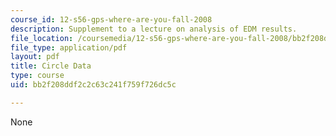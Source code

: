 ```yaml
---
course_id: 12-s56-gps-where-are-you-fall-2008
description: Supplement to a lecture on analysis of EDM results.
file_location: /coursemedia/12-s56-gps-where-are-you-fall-2008/bb2f208ddf2c2c63c241f759f726dc5c_circl_data_sol08.pdf
file_type: application/pdf
layout: pdf
title: Circle Data
type: course
uid: bb2f208ddf2c2c63c241f759f726dc5c

---
```

None